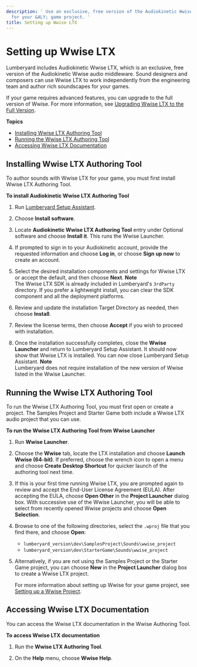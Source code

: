```yaml
---
description: ' Use an exclusive, free version of the Audiokinetic Wwise audio middleware
  for your &ALY; game project. '
title: Setting up Wwise LTX
---
```

# Setting up Wwise LTX<a name="audio-wwise-using"></a>

Lumberyard includes Audiokinetic Wwise LTX, which is an exclusive, free version of the Audiokinetic Wwise audio middleware\. Sound designers and composers can use Wwise LTX to work independently from the engineering team and author rich soundscapes for your games\.

If your game requires advanced features, you can upgrade to the full version of Wwise\. For more information, see [Upgrading Wwise LTX to the Full Version](/docs/userguide/audio/wwise-upgrade.md)\.

**Topics**
+ [Installing Wwise LTX Authoring Tool](#audio-installing-wwise)
+ [Running the Wwise LTX Authoring Tool](#audio-setting-wwise-authoring-tool)
+ [Accessing Wwise LTX Documentation](#audio-wwise-using-documentation)

## Installing Wwise LTX Authoring Tool<a name="audio-installing-wwise"></a>

To author sounds with Wwise LTX for your game, you must first install Wwise LTX Authoring Tool\.

**To install Audiokinetic Wwise LTX Authoring Tool**

1. Run [Lumberyard Setup Assistant](lumberyard-launcher-using.md)\.

1. Choose **Install software**\.

1. Locate **Audiokinetic Wwise LTX Authoring Tool** entry under Optional software and choose **Install it**\. This runs the Wwise Launcher\.

1. If prompted to sign in to your Audiokinetic account, provide the requested information and choose **Log in**, or choose **Sign up now** to create an account\.

1. Select the desired installation components and settings for Wwise LTX or accept the default, and then choose **Next**\.
**Note**  
The Wwise LTX SDK is already included in Lumberyard's `3rdParty` directory\. If you prefer a lightweight install, you can clear the SDK component and all the deployment platforms\.

1. Review and update the installation Target Directory as needed, then choose **Install**\.

1. Review the license terms, then choose **Accept** if you wish to proceed with installation\.

1. Once the installation successfully completes, close the **Wwise Launcher** and return to Lumberyard Setup Assistant\. It should now show that Wwise LTX is installed\. You can now close Lumberyard Setup Assistant\.
**Note**  
Lumberyard does not require installation of the new version of Wwise listed in the Wwise Launcher\.

## Running the Wwise LTX Authoring Tool<a name="audio-setting-wwise-authoring-tool"></a>

To run the Wwise LTX Authoring Tool, you must first open or create a project\. The Samples Project and Starter Game both include a Wwise LTX audio project that you can use\.

**To run the Wwise LTX Authoring Tool from Wwise Launcher**

1. Run **Wwise Launcher**\.

1. Choose the **Wwise** tab, locate the LTX installation and choose **Launch Wwise \(64\-bit\)**\. If preferred, choose the wrench icon to open a menu and choose **Create Desktop Shortcut** for quicker launch of the authoring tool next time\.

1. If this is your first time running Wwise LTX, you are prompted again to review and accept the End\-User License Agreement \(EULA\)\. After accepting the EULA, choose **Open Other** in the **Project Launcher** dialog box\. With successive use of the Wwise Launcher, you will be able to select from recently opened Wwise projects and choose **Open Selection**\.

1. Browse to one of the following directories, select the `.wproj` file that you find there, and choose **Open**:
   + `lumberyard_version\dev\SamplesProject\Sounds\wwise_project`
   + `lumberyard_version\dev\StarterGame\Sounds\wwise_project`

1. Alternatively, if you are not using the Samples Project or the Starter Game project, you can choose **New** in the **Project Launcher** dialog box to create a Wwise LTX project\.

   For more information about setting up Wwise for your game project, see [Setting up a Wwise Project](/docs/userguide/audio/wwise-project-setting-up.md)\.

## Accessing Wwise LTX Documentation<a name="audio-wwise-using-documentation"></a>

You can access the Wwise LTX documentation in the Wwise Authoring Tool\.

**To access Wwise LTX documentation**

1. Run the **Wwise LTX Authoring Tool**\.

1. On the **Help** menu, choose **Wwise Help**\.